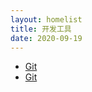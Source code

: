 ```yaml
---
layout: homelist
title: 开发工具
date: 2020-09-19
---
```


* [Git](/dict/developmenttool/mac.html?%E5%BC%80%E5%8F%91%E5%B7%A5%E5%85%B7)
* [Git](/dict/developmenttool/git.html?%E5%BC%80%E5%8F%91%E5%B7%A5%E5%85%B7)

